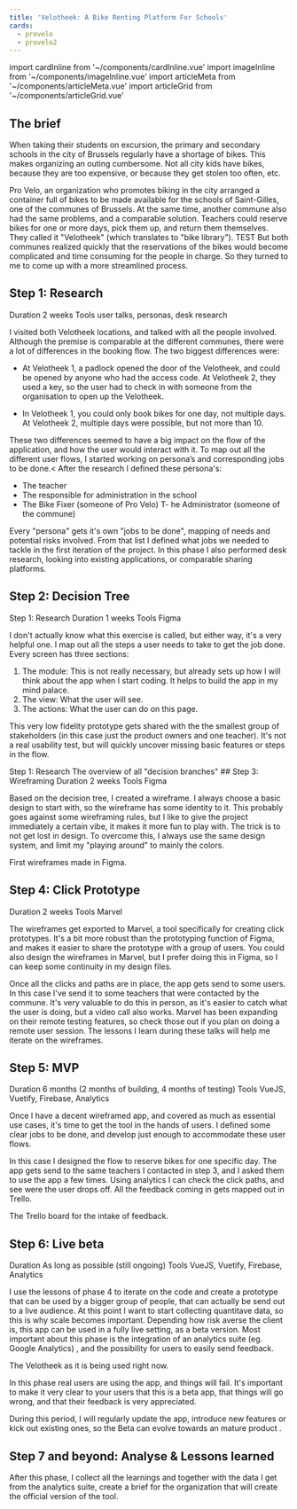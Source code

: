 ```yaml
---
title: 'Velotheek: A Bike Renting Platform For Schools'
cards:
  - provelo
  - provelo2
---
```


<!-- Components :: START -->
import cardInline from '~/components/cardInline.vue'
import imageInline from '~/components/imageInline.vue'
import articleMeta from '~/components/articleMeta.vue'
import articleGrid from '~/components/articleGrid.vue'
<!-- Components :: END -->

<!-- Content :: START -->
<article-grid>

## The brief

When taking their students on excursion, the primary and secondary schools in the city of Brussels regularly have a shortage of bikes. This makes organizing an outing cumbersome. Not all city kids have bikes, because they are too expensive, or because they get stolen too often, etc. 

<card-inline :id="0">Pro Velo</card-inline>, an organization who promotes biking in the city arranged a container full of bikes to be made available for the schools of Saint-Gilles, one of the communes of Brussels. At the same time, another commune also had the same problems, and a comparable solution. Teachers could reserve bikes for one or more days, pick them up, and return them themselves. They called it "Velotheek" (which translates to "bike library").
<card-inline :id="1">TEST</card-inline>
But both communes realized quickly that the reservations of the bikes would become complicated and time consuming for the people in charge. So they turned to me to come up with a more streamlined process.

## Step 1: Research
<image-inline>
    <g-image
      slot="image"
      class="w-auto"
      src="~/images/velotheek/velotheek_excalidraw_step1.png"
      alt="An scheme showing the timeline of the project. Highlighted is step 1: Research"
    />  
    <!-- <span slot="caption">Step 1: Research</span> -->
</image-inline>

<article-meta>
  <span slot="name">Duration</span>
  <span slot="content">2 weeks</span>
</article-meta>

<article-meta>
  <span slot="name">Tools</span>
  <span slot="content">user talks, personas, desk research</span>
</article-meta>

I visited both Velotheek locations, and talked with all the people involved. Although the premise is comparable at the different communes, there were a lot of differences in the booking flow. The two biggest differences were:

- At Velotheek 1, a padlock opened the door of the Velotheek, and could be opened by anyone who had the access code. At Velotheek 2, they used a key, so the user had to check in with someone from the organisation to open up the Velotheek.

- In Velotheek 1, you could only book bikes for one day, not multiple days. At Velotheek 2, multiple days were possible, but not more than 10.

These two differences seemed to have a big impact on the flow of the application, and how the user would interact with it. To map out all the different user flows, I started working on persona’s and corresponding jobs to be done.<
After the research I defined these persona's:
- The teacher
- The responsible for administration in the school
- The Bike Fixer (someone of Pro Velo)
T- he Administrator (someone of the commune)

Every "persona" gets it's own "jobs to be done", mapping of needs and potential risks involved. From that list I defined what jobs we needed to tackle in the first iteration of the project. In this phase I also performed desk research, looking into existing applications, or comparable sharing platforms.


## Step 2: Decision Tree

<image-inline>
    <g-image
      slot="image"
      class="w-auto"
      src="~/images/velotheek/velotheek_excalidraw_step2.png"
      alt="A scheme showing the timeline of the project. Highlighted is step 1: Research"
    />  
    <span slot="caption">Step 1: Research</span>
</image-inline>
</article-grid>
<article-grid :start="1" :end="9">
<article-meta>
  <span slot="name">Duration</span>
  <span slot="content">1 weeks</span>
</article-meta>

<article-meta>
  <span slot="name">Tools</span>
  <span slot="content">Figma</span>
</article-meta>

I don't actually know what this exercise is called, but either way, it's a very helpful one. I map out all the steps a user needs to take to get the job done. Every screen has three sections:

1. The module: This is not really necessary, but already sets up how I will think about the app when I start coding. It helps to build the app in my mind palace.
2. The view: What the user will see.
3. The actions: What the user can do on this page.

This very low fidelity prototype gets shared with the the smallest group of stakeholders (in this case just the product owners and one teacher). It's not a real usability test, but will quickly uncover missing basic features or steps in the flow.
</article-grid>

<article-grid :start="9" :end="13">
<image-inline>
    <g-image
      slot="image"
      class="w-auto"
      src="~/images/velotheek/velotheek2.gif"
      alt="An animated image of an early prototype flow of the application"
    />  
    <span slot="caption">Step 1: Research</span>
</image-inline>
</article-grid>
<article-grid >
<image-inline>
    <g-image
      slot="image"
      class="w-auto"
      src="~/images/velotheek/velotheek4.png"
      alt="A screenshot of the application: Figma, showing the low fidelity prototype."
    />  
    <span slot="caption">The overview of all "decision branches"</span>
</image-inline>
</article-grid>


<article-grid>
## Step 3: Wireframing
<image-inline>
    <g-image
      slot="image"
      class="w-auto"
      src="~/images/velotheek/velotheek_excalidraw_step3.png"
      alt="An scheme showing the timeline of the project. Highlighted is step 3: Wireframing"
    />  
</image-inline>
         
<article-meta>
  <span slot="name">Duration</span>
  <span slot="content">2 weeks</span>
</article-meta>

<article-meta>
  <span slot="name">Tools</span>
  <span slot="content">Figma</span>
</article-meta>

Based on the decision tree, I created a wireframe. I always choose a basic design to start with, so the wireframe has some identity to it. This probably goes against some wireframing rules, but I like to give the project immediately  a certain vibe, it makes it more fun to play with. The trick is to not get lost in design. To overcome this, I always use the same design system, and limit my "playing around" to mainly the colors.

<image-inline>
    <g-image
      slot="image"
      class="w-auto"
      src="~/images/velotheek/velotheek3.png"
      alt="First wireframes made in Figma."
    />
    <span slot="caption">First wireframes made in Figma.</span>
</image-inline>

## Step 4: Click Prototype
<image-inline>
    <g-image
      slot="image"
      class="w-auto"
      src="~/images/velotheek/velotheek_excalidraw_step4.png"
      alt="An scheme showing the timeline of the project. Highlighted is step 4: Click Prototype"
    />  
</image-inline>
         
<article-meta>
  <span slot="name">Duration</span>
  <span slot="content">2 weeks</span>
</article-meta>

<article-meta>
  <span slot="name">Tools</span>
  <span slot="content">Marvel</span>
</article-meta>

The wireframes get exported to Marvel, a tool specifically for creating click prototypes. It's a bit more robust than the prototyping function of Figma, and makes it easier to share the prototype with a group of users. You could also design the wireframes in Marvel, but I prefer doing this in Figma, so I can keep some continuity in my design files.

Once all the clicks and paths are in place, the app gets send to some users. In this case I've send it to some teachers that were contacted by the commune. It's very valuable to do this in person, as it's easier to catch what the user is doing, but a video call also works. Marvel has been expanding on their remote testing features, so check those out if you plan on doing a remote user session. The lessons I learn during these talks will help me iterate on the wireframes.

## Step 5: MVP
<image-inline>
    <g-image
      slot="image"
      class="w-auto"
      src="~/images/velotheek/velotheek_excalidraw_step5.png"
      alt="An scheme showing the timeline of the project. Highlighted is step 5: MVP"
    />  
</image-inline>
         
<article-meta>
  <span slot="name">Duration</span>
  <span slot="content">6 months (2 months of building, 4 months of testing)</span>
</article-meta>

<article-meta>
  <span slot="name">Tools</span>
  <span slot="content">VueJS, Vuetify, Firebase, Analytics</span>
</article-meta>

Once I have a decent wireframed app, and covered as much as essential use cases, it's time to get the tool in the hands of users. I defined some clear jobs to be done, and develop just enough to accommodate these user flows.

In this case I designed the flow to reserve bikes for one specific day. The app gets send to the same teachers I contacted in step 3, and I asked them to use the app a few times. Using analytics I can check the click paths, and see were the user drops off. All the feedback coming in gets mapped out in Trello.

<image-inline>
    <g-image
      slot="image"
      class="w-auto"
      src="~/images/velotheek/velotheek4.png"
      alt="Screenshot of a Trello board, with feedback of users"
    />
    <span slot="caption">The Trello board for the intake of feedback.</span>
</image-inline>

## Step 6: Live beta
<image-inline>
    <g-image
      slot="image"
      class="w-auto"
      src="~/images/velotheek/velotheek_excalidraw_step5.png"
      alt="An scheme showing the timeline of the project. Highlighted is step 6: Live Beta"
    />  
</image-inline>
         
<article-meta>
  <span slot="name">Duration</span>
  <span slot="content">As long as possible (still ongoing)</span>
</article-meta>

<article-meta>
  <span slot="name">Tools</span>
  <span slot="content">VueJS, Vuetify, Firebase, Analytics</span>
</article-meta>

I use the lessons of phase 4 to iterate on the code and create a prototype that can be used by a bigger group of people, that can actually be send out to a live audience. At this point I  want to start collecting quantitave data, so this is why scale becomes important. Depending how risk averse the client is, this app can be used in a fully live setting, as a beta version. Most important about this phase is the integration of an analytics suite (eg. Google Analytics) , and the possibility for users to easily send feedback.

<image-inline>
    <g-image
      slot="image"
      class="w-auto"
      src="~/images/velotheek/velotheek1.gif"
      alt="An animation of the Velotheek as it is being used right now."
    />
    <span slot="caption">The Velotheek as it is being used right now.</span>
</image-inline>

In this phase real users are using the app, and things will fail. It's important to make it very clear to your users that this is a beta app, that things will go wrong, and that their feedback is very appreciated.

During this period, I will regularly update the app, introduce new features or kick out existing ones, so the Beta can evolve towards an mature product .

## Step 7 and beyond: Analyse & Lessons learned

After this phase, I collect all the learnings and together with the data I get from the analytics suite, create a brief for the organization that will create the official version of the tool.
</article-grid>
